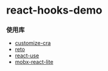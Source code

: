 # react-hooks-demo

### 使用库
- [customize-cra](https://github.com/arackaf/customize-cra/blob/master/api.md#enableeslinttypescript)
- [reto](https://reto.js.org)
- [react-use](https://github.com/streamich/react-use) 
- [mobx-react-lite](https://github.com/mobxjs/mobx-react-lite)